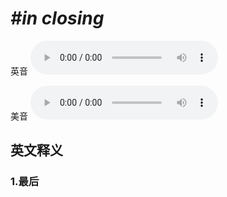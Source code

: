 # ***\#in closing*** 
英音
<audio src="./media/in closing1_AAC.aac" controls="controls"></audio>

美音
<audio src="./media/in closing2_AAC.aac" controls="controls"></audio>



  

英文释义
---
### 1.**最后**  



